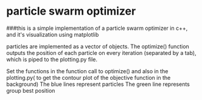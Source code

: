 # particle swarm optimizer 


###this is a simple implementation of a particle swarm optimizer in c++, and it's visualization using matplotlib

particles are implemented as a vector of objects.
The optimize() function outputs the position of each particle on every iteration (separated by a tab), which is piped to the plotting.py file.

Set the functions in the function call to optimize() and also in the plotting.py( to get the contour plot of the objective function in the background)
The blue lines represent particles
The green line represents group best position




